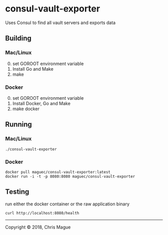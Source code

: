 # consul-vault-exporter

Uses Consul to find all vault servers and exports data

## Building

### Mac/Linux

0) set GOROOT environment variable
1) Install Go and Make
2) make

### Docker

0) set GOROOT environment variable
1) Install Docker, Go and Make
2) make docker


## Running

### Mac/Linux

```
./consul-vault-exporter
```

### Docker

```
docker pull maguec/consul-vault-exporter:latest
docker run -i -t -p 8080:8080 maguec/consul-vault-exporter
```

## Testing

run either the docker container or the raw application binary

```
curl http://localhost:8080/health
```

---
Copyright © 2018, Chris Mague
